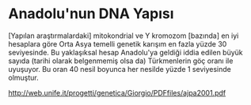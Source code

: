 # Anadolu'nun DNA Yapısı

[Yapılan araştırmalardaki] mitokondrial ve Y kromozom [bazında] en iyi hesaplara göre Orta Asya temelli genetik karışım en fazla yüzde 30 seviyesinde. Bu yaklaşıksal hesap Anadolu'ya geldiği iddia edilen büyük sayıda (tarihi olarak belgenmemiş olsa da) Türkmenlerin göç oranı ile uyuşuyor. Bu oran 40 nesil boyunca her nesilde yüzde 1 seviyesinde olmuştur.

http://web.unife.it/progetti/genetica/Giorgio/PDFfiles/ajpa2001.pdf

